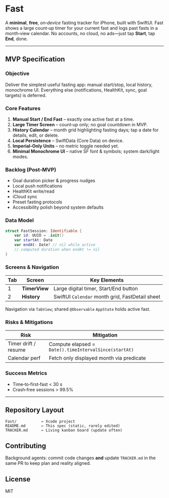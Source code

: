 # Fast

A **minimal**, **free**, *on‑device* fasting tracker for iPhone, built with SwiftUI. Fast shows a large count‑up timer for your current fast and logs past fasts in a month‑view calendar. No accounts, no cloud, no ads—just tap **Start**, tap **End**, done.

---

## MVP Specification

### Objective

Deliver the simplest useful fasting app: manual start/stop, local history, monochrome UI. Everything else (notifications, HealthKit, sync, goal targets) is deferred.

### Core Features

1. **Manual Start / End Fast** – exactly one active fast at a time.
2. **Large Timer Screen** – count‑up only; no goal countdown in MVP.
3. **History Calendar** – month grid highlighting fasting days; tap a date for details, edit, or delete.
4. **Local Persistence** – SwiftData (Core Data) on device.
5. **Imperial‑Only Units** – no metric toggle needed yet.
6. **Minimal Monochrome UI** – native SF font & symbols; system dark/light modes.

### Backlog (Post‑MVP)

* Goal duration picker & progress nudges
* Local push notifications
* HealthKit write/read
* iCloud sync
* Preset fasting protocols
* Accessibility polish beyond system defaults

### Data Model

```swift
struct FastSession: Identifiable {
    var id: UUID = .init()
    var startAt: Date
    var endAt: Date? // nil while active
    // computed duration when endAt != nil
}
```

### Screens & Navigation

| Tab | Screen        | Key Elements                                    |
| --- | ------------- | ----------------------------------------------- |
| 1   | **TimerView** | Large digital timer, Start/End button           |
| 2   | **History**   | SwiftUI `Calendar` month grid, FastDetail sheet |

Navigation via `TabView`; shared `@Observable` `AppState` holds active fast.


### Risks & Mitigations

| Risk                 | Mitigation                                            |
| -------------------- | ----------------------------------------------------- |
| Timer drift / resume | Compute elapsed = `Date().timeIntervalSince(startAt)` |
| Calendar perf        | Fetch only displayed month via predicate              |

### Success Metrics

* Time‑to‑first‑fast < 30 s
* Crash‑free sessions > 99.5%

---

## Repository Layout

```
Fast/           ← Xcode project
README.md       ← This spec (static, rarely edited)
TRACKER.md      ← Living kanban board (update often)
```

## Contributing

Background agents: commit code changes **and** update `TRACKER.md` in the same PR to keep plan and reality aligned.

## License

MIT
